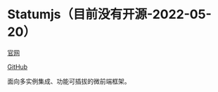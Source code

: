# Statumjs（目前没有开源-2022-05-20）

[官网](https://satumjs.github.io/website/)

[GitHub](https://github.com/satumjs/examples)

面向多实例集成、功能可插拔的微前端框架。
